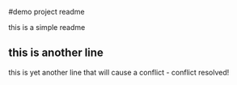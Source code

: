 #demo project readme

this is a simple readme

## this is another line

this is yet another line that will cause a conflict - conflict resolved!
